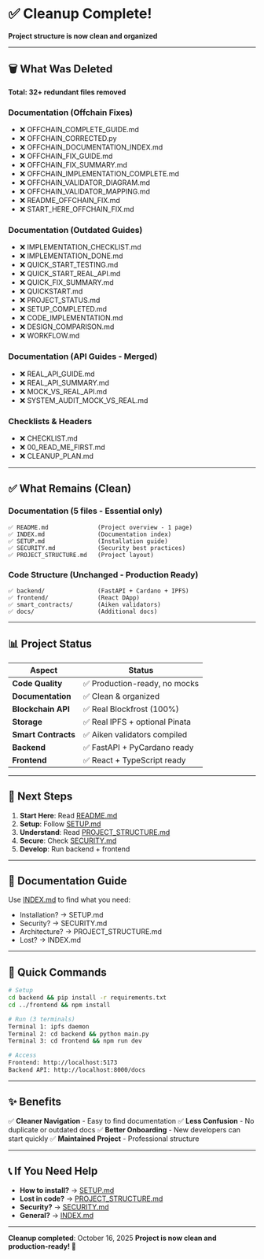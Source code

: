 # ✅ Cleanup Complete!

**Project structure is now clean and organized**

---

## 🗑️ What Was Deleted

**Total: 32+ redundant files removed**

### Documentation (Offchain Fixes)
- ❌ OFFCHAIN_COMPLETE_GUIDE.md
- ❌ OFFCHAIN_CORRECTED.py
- ❌ OFFCHAIN_DOCUMENTATION_INDEX.md
- ❌ OFFCHAIN_FIX_GUIDE.md
- ❌ OFFCHAIN_FIX_SUMMARY.md
- ❌ OFFCHAIN_IMPLEMENTATION_COMPLETE.md
- ❌ OFFCHAIN_VALIDATOR_DIAGRAM.md
- ❌ OFFCHAIN_VALIDATOR_MAPPING.md
- ❌ README_OFFCHAIN_FIX.md
- ❌ START_HERE_OFFCHAIN_FIX.md

### Documentation (Outdated Guides)
- ❌ IMPLEMENTATION_CHECKLIST.md
- ❌ IMPLEMENTATION_DONE.md
- ❌ QUICK_START_TESTING.md
- ❌ QUICK_START_REAL_API.md
- ❌ QUICK_FIX_SUMMARY.md
- ❌ QUICKSTART.md
- ❌ PROJECT_STATUS.md
- ❌ SETUP_COMPLETED.md
- ❌ CODE_IMPLEMENTATION.md
- ❌ DESIGN_COMPARISON.md
- ❌ WORKFLOW.md

### Documentation (API Guides - Merged)
- ❌ REAL_API_GUIDE.md
- ❌ REAL_API_SUMMARY.md
- ❌ MOCK_VS_REAL_API.md
- ❌ SYSTEM_AUDIT_MOCK_VS_REAL.md

### Checklists & Headers
- ❌ CHECKLIST.md
- ❌ 00_READ_ME_FIRST.md
- ❌ CLEANUP_PLAN.md

---

## ✅ What Remains (Clean)

### Documentation (5 files - Essential only)
```
✅ README.md              (Project overview - 1 page)
✅ INDEX.md               (Documentation index)
✅ SETUP.md               (Installation guide)
✅ SECURITY.md            (Security best practices)
✅ PROJECT_STRUCTURE.md   (Project layout)
```

### Code Structure (Unchanged - Production Ready)
```
✅ backend/               (FastAPI + Cardano + IPFS)
✅ frontend/              (React DApp)
✅ smart_contracts/       (Aiken validators)
✅ docs/                  (Additional docs)
```

---

## 📊 Project Status

| Aspect | Status |
|--------|--------|
| **Code Quality** | ✅ Production-ready, no mocks |
| **Documentation** | ✅ Clean & organized |
| **Blockchain API** | ✅ Real Blockfrost (100%) |
| **Storage** | ✅ Real IPFS + optional Pinata |
| **Smart Contracts** | ✅ Aiken validators compiled |
| **Backend** | ✅ FastAPI + PyCardano ready |
| **Frontend** | ✅ React + TypeScript ready |

---

## 🎯 Next Steps

1. **Start Here**: Read [README.md](README.md)
2. **Setup**: Follow [SETUP.md](SETUP.md)
3. **Understand**: Read [PROJECT_STRUCTURE.md](PROJECT_STRUCTURE.md)
4. **Secure**: Check [SECURITY.md](SECURITY.md)
5. **Develop**: Run backend + frontend

---

## 📖 Documentation Guide

Use [INDEX.md](INDEX.md) to find what you need:
- Installation? → SETUP.md
- Security? → SECURITY.md
- Architecture? → PROJECT_STRUCTURE.md
- Lost? → INDEX.md

---

## 🚀 Quick Commands

```bash
# Setup
cd backend && pip install -r requirements.txt
cd ../frontend && npm install

# Run (3 terminals)
Terminal 1: ipfs daemon
Terminal 2: cd backend && python main.py
Terminal 3: cd frontend && npm run dev

# Access
Frontend: http://localhost:5173
Backend API: http://localhost:8000/docs
```

---

## ✨ Benefits

✅ **Cleaner Navigation** - Easy to find documentation
✅ **Less Confusion** - No duplicate or outdated docs
✅ **Better Onboarding** - New developers can start quickly
✅ **Maintained Project** - Professional structure

---

## 📞 If You Need Help

- **How to install?** → [SETUP.md](SETUP.md)
- **Lost in code?** → [PROJECT_STRUCTURE.md](PROJECT_STRUCTURE.md)
- **Security?** → [SECURITY.md](SECURITY.md)
- **General?** → [INDEX.md](INDEX.md)

---

**Cleanup completed**: October 16, 2025
**Project is now clean and production-ready! 🎉**
